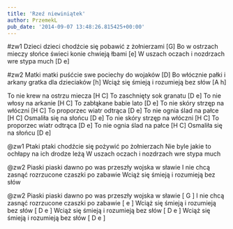 ```yaml
---
title: 'Rzeź niewiniątek'
author: PrzemekL
pub_date: '2014-09-07 13:48:26.815425+00:00'
---
```


#zw1
 Dzieci dzieci chodźcie się pobawić z żołnierzami [G]
Bo w ostrzach mieczy słońce świeci konie chwieją łbami [e]
W uszach oczach i nozdrzach wre stypa much [D e]

#zw2
Matki matki puśćcie swe pociechy do wojaków [D]
Bo włócznie pałki i arkany gratka dla dzieciaków [h]
Wciąż się śmieją i rozumieją bez słów [A h]

To nie krew na ostrzu miecza [H C]
To zaschnięty sok granatu [D e]
To nie włosy na arkanie [H C]
To zabłąkane babie lato [D e]
To nie skóry strzęp na włóczni [H C]
To proporzec wiatr odtrąca [D e]
To nie ognia ślad na pałce [H C]
Osmaliła się na słońcu [D e]
To nie skóry strzęp na włóczni [H C]
To proporzec wiatr odtrąca [D e]
To nie ognia ślad na pałce [H C]
Osmaliła się na słońcu [D e]


@zw1
Ptaki ptaki chodźcie się pożywić po żołnierzach
Nie byle jakie to ochłapy na ich drodze leżą
W uszach oczach i nozdrzach wre stypa much

@zw2
Piaski piaski dawno po was przeszły wojska w sławie
I nie chcą zasnąć rozrzucone czaszki po zabawie
Wciąż się śmieją i rozumieją bez słów

@zw2
Piaski piaski dawno po was przeszły wojska w sławie [ G ]
I nie chcą zasnąć rozrzucone czaszki po zabawie [ e ]
Wciąż się śmieją i rozumieją bez słów [ D e ]
Wciąż się śmieją i rozumieją bez słów [ D e ]
Wciąż się śmieją i rozumieją bez słów [ D e ]